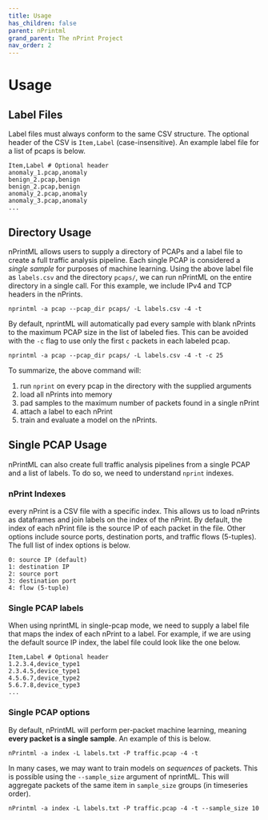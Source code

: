 ```yaml
---
title: Usage
has_children: false
parent: nPrintml
grand_parent: The nPrint Project
nav_order: 2
---
```


# Usage

## Label Files

Label files must always conform to the same CSV structure. The optional header of the CSV is `Item,Label` (case-insensitive). An example label file for a list of pcaps is below.

```
Item,Label # Optional header
anomaly_1.pcap,anomaly
benign_2.pcap,benign
benign_2.pcap,benign
anomaly_2.pcap,anomaly
anomaly_3.pcap,anomaly
...
```

## Directory Usage

nPrintML allows users to supply a directory of PCAPs and a label file to create a full traffic analysis pipeline. Each single PCAP is considered a *single sample* for purposes of machine learning. Using the above label file as `labels.csv` and the directory `pcaps/`, we can run nPrintML on the entire directory in a single call. For this example, we include IPv4 and TCP headers in the nPrints.

`nprintml -a pcap --pcap_dir pcaps/ -L labels.csv -4 -t`

 By default, nprintML will automatically pad every sample with blank nPrints to the maximum PCAP size in the list of labeled fies. This can be avoided with the `-c` flag to use only the first `c` packets in each labeled pcap.
 
`nprintml -a pcap --pcap_dir pcaps/ -L labels.csv -4 -t -c 25`

To summarize, the above command will:

1. run `nprint` on every pcap in the directory with the supplied arguments
2. load all nPrints into memory
3. pad samples to the maximum number of packets found in a single nPrint
4. attach a label to each nPrint
5. train and evaluate a model on the nPrints.


## Single PCAP Usage

nPrintML can also create full traffic analysis pipelines from a single PCAP and a list of labels. To do so, we need to understand `nprint` indexes.

### nPrint Indexes

every nPrint is a CSV file with a specific index. This allows us to load nPrints as dataframes and join labels on the index of the nPrint. By default, the index of each nPrint file is the source IP of each packet in the file. Other options include source ports, destination ports, and traffic flows (5-tuples). The full list of index options is below.

```
0: source IP (default)
1: destination IP
2: source port
3: destination port
4: flow (5-tuple)
```

### Single PCAP labels

When using nprintML in single-pcap mode, we need to supply a label file that maps the index of each nPrint to a label. For example, if we are using the default source IP index, the label file could look like the one below.

```
Item,Label # Optional header
1.2.3.4,device_type1
2.3.4.5,device_type1
4.5.6.7,device_type2
5.6.7.8,device_type3
...
```

### Single PCAP options

By default, nPrintML will perform per-packet machine learning, meaning **every packet is a single sample**. An example of this is below.

`nPrintml -a index -L labels.txt -P traffic.pcap -4 -t`

In many cases, we may want to train models on *sequences* of packets. This is possible using the `--sample_size` argument of nprintML. This will aggregate packets of the same item in `sample_size` groups (in timeseries order).

`nPrintml -a index -L labels.txt -P traffic.pcap -4 -t --sample_size 10`


